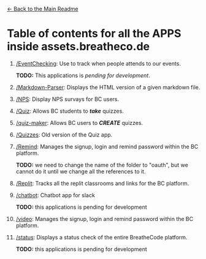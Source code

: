 [<- Back to the Main Readme](../docs/README.md)

# Table of contents for all the APPS inside assets.breatheco.de

1. [/EventChecking](../apps/event-checkin/README.md):
Use to track when people attends to our events.

    **TODO:** This applications is _pending for development_.

2. [/Markdown-Parser](../apps/markdown-parser/README.md):
Displays the HTML version of a given markdown file.

3. [/NPS](../apps/nps/README.md):
Display NPS survays for BC users.

4. [/Quiz](../apps/quiz/README.md):
Allows BC students to ***take*** quizzes.

4. [/quiz-maker](../apps/quiz-maker/README.md):
Allows BC users to ***CREATE*** quizzes.

5. [/Quizzes](../apps/quizzes/README.md):
Old version of the Quiz app.

6. [/Remind](../apps/remind/README.md):
Manages the signup, login and remind password within the BC platform.

    **TODO:** we need to change the name of the folder to "oauth", but we cannot do it until we change all the references to it. 

7. [/Replit](../apps/replit/README.md):
Tracks all the replit classrooms and links for the BC platform.

8. [/chatbot](../apps/chatbot/README.md):
Chatbot app for slack

    **TODO:** this applications is pending for development

9. [/video](../apps/video/README.md):
Manages the signup, login and remind password within the BC platform.

10. [/status](../apps/status/README.md):
Displays a status check of the entire BreatheCode platform.

    **TODO:** this applications is pending for development